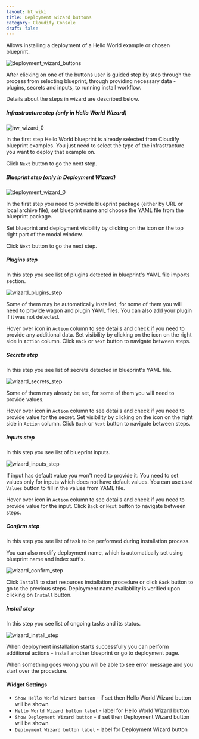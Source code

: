 ```yaml
---
layout: bt_wiki
title: Deployment wizard buttons
category: Cloudify Console
draft: false
---
```

Allows installing a deployment of a Hello World example or chosen blueprint. 

![deployment_wizard_buttons]( /images/ui/widgets/deployment_wizard_buttons.png )

After clicking on one of the buttons user is guided step by step through the process from selecting blueprint, through providing necessary data - plugins, secrets and inputs, to running install workflow.

Details about the steps in wizard are described below.

##### Infrastructure step (only in Hello World Wizard)
![hw_wizard_0]( /images/ui/widgets/deployment_wizard_buttons_hw_wizard_0.png )

In the first step Hello World blueprint is already selected from Cloudify blueprint examples. You just need to select the type of the infrastracture you want to deploy that example on.

Click `Next` button to go the next step.

##### Blueprint step (only in Deployment Wizard)
![deployment_wizard_0]( /images/ui/widgets/deployment_wizard_buttons_deployment_wizard_0.png )

In the first step you need to provide blueprint package (either by URL or local archive file), set blueprint name and choose the YAML file from the blueprint package. 

Set blueprint and deployment visibility by clicking on the icon on the top right part of the modal window.

Click `Next` button to go the next step.
 
##### Plugins step 
In this step you see list of plugins detected in blueprint's YAML file imports section. 

![wizard_plugins_step]( /images/ui/widgets/deployment_wizard_buttons_hw_wizard_plugins.png )

Some of them may be automatically installed, for some of them you will need to provide wagon and plugin YAML files. You can also add your plugin if it was not detected.

Hover over icon in `Action` column to see details and check if you need to provide any additional data. Set visibility by clicking on the icon on the right side in `Action` column. Click `Back` or `Next` button to navigate between steps.

##### Secrets step 
In this step you see list of secrets detected in blueprint's YAML file. 

![wizard_secrets_step]( /images/ui/widgets/deployment_wizard_buttons_hw_wizard_secrets.png )

Some of them may already be set, for some of them you will need to provide values.

Hover over icon in `Action` column to see details and check if you need to provide value for the secret. Set visibility by clicking on the icon on the right side in `Action` column. Click `Back` or `Next` button to navigate between steps.

##### Inputs step 
In this step you see list of blueprint inputs. 

![wizard_inputs_step]( /images/ui/widgets/deployment_wizard_buttons_hw_wizard_inputs.png )

If input has default value you won't need to provide it. You need to set values only for inputs which does not have default values. You can use `Load Values` button to fill in the values from YAML file.

Hover over icon in `Action` column to see details and check if you need to provide value for the input. Click `Back` or `Next` button to navigate between steps.

##### Confirm step 
In this step you see list of task to be performed during installation process. 

You can also modify deployment name, which is automatically set using blueprint name and index suffix. 

![wizard_confirm_step]( /images/ui/widgets/deployment_wizard_buttons_hw_wizard_confirm.png )

Click `Install` to start resources installation procedure or click `Back` button to go to the previous steps. Deployment name availability is verified upon clicking on `Install` button.

##### Install step 
In this step you see list of ongoing tasks and its status. 

![wizard_install_step]( /images/ui/widgets/deployment_wizard_buttons_hw_wizard_install.png )

When deployment installation starts successfully you can perform additional actions - install another blueprint or go to deployment page.

When something goes wrong you will be able to see error message and you start over the procedure.

#### Widget Settings
* `Show Hello World Wizard button` - if set then Hello World Wizard button will be shown
* `Hello World Wizard button label` - label for Hello World Wizard button
* `Show Deployment Wizard button` - if set then Deployment Wizard button will be shown
* `Deployment Wizard button label` - label for Deployment Wizard button 
